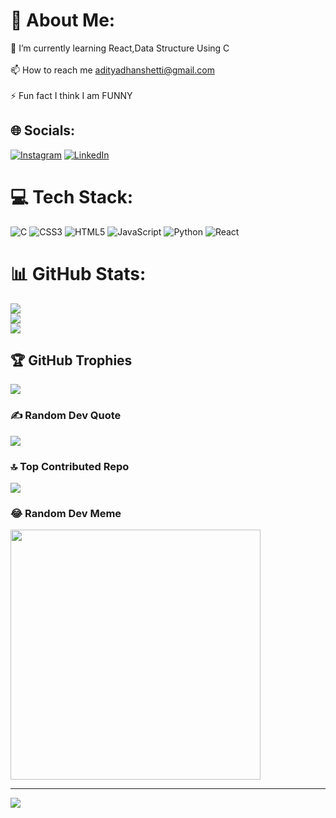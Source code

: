# 💫 About Me:
🌱 I’m currently learning React,Data Structure Using C<br><br>📫 How to reach me adityadhanshetti@gmail.com<br><br>⚡ Fun fact I think I am FUNNY


## 🌐 Socials:
[![Instagram](https://img.shields.io/badge/Instagram-%23E4405F.svg?logo=Instagram&logoColor=white)](https://instagram.com/aditya_d____) [![LinkedIn](https://img.shields.io/badge/LinkedIn-%230077B5.svg?logo=linkedin&logoColor=white)](https://linkedin.com/in/AdityaDhanshetti) 

# 💻 Tech Stack:
![C](https://img.shields.io/badge/c-%2300599C.svg?style=flat&logo=c&logoColor=white) ![CSS3](https://img.shields.io/badge/css3-%231572B6.svg?style=flat&logo=css3&logoColor=white) ![HTML5](https://img.shields.io/badge/html5-%23E34F26.svg?style=flat&logo=html5&logoColor=white) ![JavaScript](https://img.shields.io/badge/javascript-%23323330.svg?style=flat&logo=javascript&logoColor=%23F7DF1E) ![Python](https://img.shields.io/badge/python-3670A0?style=flat&logo=python&logoColor=ffdd54) ![React](https://img.shields.io/badge/react-%2320232a.svg?style=flat&logo=react&logoColor=%2361DAFB)
# 📊 GitHub Stats:
![](https://github-readme-stats.vercel.app/api?username=adityadhanshetti&theme=nightowl&hide_border=false&include_all_commits=true&count_private=false)<br/>
![](https://github-readme-streak-stats.herokuapp.com/?user=adityadhanshetti&theme=nightowl&hide_border=false)<br/>
![](https://github-readme-stats.vercel.app/api/top-langs/?username=adityadhanshetti&theme=nightowl&hide_border=false&include_all_commits=true&count_private=false&layout=compact)

## 🏆 GitHub Trophies
![](https://github-profile-trophy.vercel.app/?username=adityadhanshetti&theme=radical&no-frame=false&no-bg=true&margin-w=4)

### ✍️ Random Dev Quote
![](https://quotes-github-readme.vercel.app/api?type=horizontal&theme=radical)

### 🔝 Top Contributed Repo
![](https://github-contributor-stats.vercel.app/api?username=adityadhanshetti&limit=5&theme=dark&combine_all_yearly_contributions=true)

### 😂 Random Dev Meme
<img src='https://randommeme-five.vercel.app/' style="height: 400px;"/>

---
[![](https://visitcount.itsvg.in/api?id=adityadhanshetti&icon=0&color=0)](https://visitcount.itsvg.in)

<!-- Proudly created with GPRM ( https://gprm.itsvg.in ) -->
